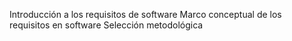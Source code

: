 Introducción a los requisitos de software
Marco conceptual de los requisitos en software
Selección metodológica
